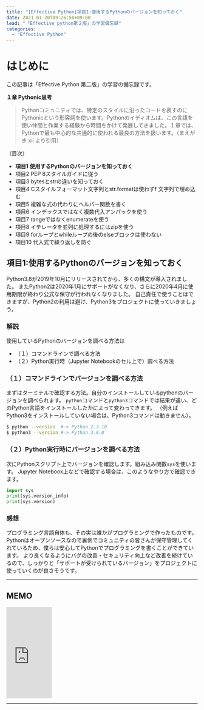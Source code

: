 ```yaml
---
title: "[Effective Python]項目1:使用するPythonのバージョンを知っておく"
date: 2021-01-20T09:26:50+09:00
lead: "「Effective python第２版」の学習備忘録"
categories:
  - "Effective Python"
---
```


# はじめに
この記事は「Effective Python 第二版」の学習の備忘録です。

**１章 Pythonic思考**  
>Pythonコミュニティでは、特定のスタイルに沿ったコードを表すのにPythonicという形容詞を使います。Pythonのイディオムは、この言語を使い仲間と作業する経験から時間をかけて発展してきました。１章では、Pythonで最も中心的な共通的に使われる最良の方法を扱います。（まえがき xii より引用）

（目次）
- **項目1 使用するPythonのバージョンを知っておく**
- 項目2 PEP 8スタイルガイドに従う
- 項目3 bytesとstrの違いを知っておく
- 項目4 Cスタイルフォーマット文字列とstr.formatは使わずf 文字列で埋め込む
- 項目5 複雑な式の代わりにヘルパー関数を書く
- 項目6 インデックスではなく複数代入アンパックを使う
- 項目7 rangeではなくenumerateを使う
- 項目8 イテレータを並列に処理するにはzipを使う
- 項目9 forループとwhileループの後のelseブロックは使わない
- 項目10 代入式で繰り返しを防ぐ


## 項目1:使用するPythonのバージョンを知っておく
Python3.8が2019年10月にリリースされてから、多くの構文が導入されました。
またPython2は2020年1月にサポートがなくなり、さらに2020年4月に使用期限が終わり公式な保守が行われなくなりました。
自己責任で使うことはできますが、Python2の利用は避け、Python3をプロジェクトに使っていきましょう。

### 解説
使用しているPythonのバージョンを調べる方法は
- （１）コマンドラインで調べる方法
- （２）Python実行時（Jupyter Notebookのセル上で）調べる方法


### （１）コマンドラインでバージョンを調べる方法
まずはターミナルで確認する方法。自分のインストールしているpythonのバージョンを調べられます。
`python`コマンドと`python3`コマンドでは結果が違い、どのPython言語をインストールしたかによって変わってきます。
（例えばPython3をインストールしていない場合は、Python3コマンドは動きません）。
```bash
$ python --version  #-> Python 2.7.10
$ python3 --version #-> Python 3.8.0
```

### （２）Python実行時にバージョンを調べる方法
次にPythonスクリプト上でバージョンを確認します。組み込み関数`sys`を使います。
Jupyter Notebook上などで確認する場合は、このようなやり方で確認できます。
```python
import sys
print(sys.version_info)
print(sys.version)
```

### 感想
プログラミング言語自体も、その実は誰かがプログラミングで作ったものです。
Pythonはオープンソースなので裏側でコミュニティの皆さんが保守管理してくれているため、僕らは安心してPythonでプログラミングを書くことができています。
より良くなるようにバグの改善・セキュリティ向上など改善を続けているので、しっかりと「サポートが受けられているバージョン」をプロジェクトに使っていくのが良さそうです。

---
## MEMO
<iframe style="width:120px;height:240px;" marginwidth="0" marginheight="0" scrolling="no" frameborder="0" src="https://rcm-fe.amazon-adsystem.com/e/cm?ref=qf_sp_asin_til&t=massasquash08-22&m=amazon&o=9&p=8&l=as1&IS1=1&detail=1&asins=4873119170&linkId=b01ad363c615cc9408dfcc360b1a85de&bc1=ffffff&amp;lt1=_top&fc1=333333&lc1=0066c0&bg1=ffffff&f=ifr"></iframe>

---

